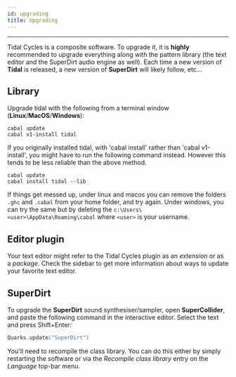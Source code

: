 ```yaml
---
id: upgrading
title: Upgrading
---
```


-----
    
Tidal Cycles is a composite software. To upgrade it, it is **highly** recommended to upgrade everything along with the pattern library (the text editor and the SuperDirt audio engine as well). Each time a new version of **Tidal** is released, a new version of **SuperDirt** will likely follow, etc...

## Library 

Upgrade tidal with the following from a terminal window (**Linux**/**MacOS**/**Windows**):

``` shell
cabal update
cabal v1-install tidal
```

If you originally installed tidal, with 'cabal install' rather than 'cabal v1-install', you might have to run the following command instead. However this tends to be less reliable than the above method.
```shell
cabal update
cabal install tidal --lib
```

If things get messed up, under linux and macos you can remove the folders `.ghc` and `.cabal` from your home folder, and try again. Under windows, you can try the same but by deleting the `c:\Users\<user>\AppData\Roaming\cabal` where `<user>` is your username.

## Editor plugin

Your text editor might refer to the Tidal Cycles plugin as an *extension* or as a *package*. Check the sidebar to get more information about ways to update your favorite text editor. 

## SuperDirt

To upgrade the **SuperDirt** sound synthesiser/sampler, open **SuperCollider**,
and paste the following command in the interactive editor. Select the text and press Shift+Enter:

``` c
Quarks.update("SuperDirt")
```

You'll need to recompile the class library. You can do this either by simply restarting the software or via the *Recompile class library* entry on the *Language* top-bar menu.

